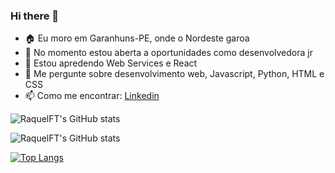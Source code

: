 ### Hi there 🖖

<!--
**RaquelFT/RaquelFT** is a ✨ _special_ ✨ repository because its `README.md` (this file) appears on your GitHub profile.

Here are some ideas to get you started:
-->
- 🏠 Eu moro em Garanhuns-PE, onde o Nordeste garoa
- 🔭 No momento estou aberta a oportunidades como desenvolvedora jr
- 🌱 Estou apredendo Web Services e React
- 💬 Me pergunte sobre desenvolvimento web, Javascript, Python, HTML e CSS
- 📫 Como me encontrar: [Linkedin](https://www.linkedin.com/in/raquelftrajano/)

![RaquelFT's GitHub stats](https://github-readme-stats.vercel.app/api?username=RaquelFT&show_icons=true&theme=dracula&count_private=true)

![RaquelFT's GitHub stats](https://github-readme-stats.vercel.app/api?username=RaquelFT&show_icons=true&theme=dracula)

[![Top Langs](https://github-readme-stats.vercel.app/api/top-langs/?username=RaquelFT&layout=compact&theme=dracula)](https://github.com/RaquelFT/github-readme-stats)
